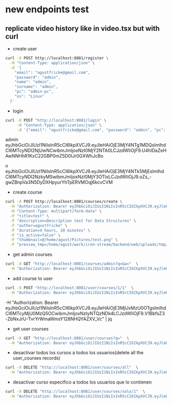 # new endpoints test

## replicate video history like in video.tsx but with curl

- create user
```bash
curl -X POST http://localhost:8081/register \
  -H "Content-Type: application/json" \
  -d '{
    "email": "agustfricke@gmail.com",
    "password": "admin",
    "name": "admin",
    "surname": "admin",
    "pc": "admin-pc",
    "os": "Linux"
  }'
```

- login 
```bash
curl -X POST "http://localhost:8081/login" \
     -H "Content-Type: application/json" \
     -d '{"email": "agustfricke@gmail.com", "password": "admin", "pc": "admin-pc"}'
```

admin
eyJhbGciOiJIUzI1NiIsInR5cCI6IkpXVCJ9.eyJleHAiOjE3MjY4NTg1MDQsImlhdCI6MTcyNDI2NjUwNCwibmJmIjoxNzI0MjY2NTA0LCJzdWIiOjF9.U4hlDaZeHAwNNHhR1KxC22GBP0mZ5D0IJr0GXWhJcBo

n
eyJhbGciOiJIUzI1NiIsInR5cCI6IkpXVCJ9.eyJleHAiOjE3MjY4NTk5MjEsImlhdCI6MTcyNDI2NzkyMSwibmJmIjoxNzI0MjY3OTIxLCJzdWIiOjJ9.oZs_-gwZBnpVa3N5DyDXHpyurYhTpERVMOqj6kcvCVM

- create course
```bash
curl -X POST http://localhost:8081/courses/create \
  -H "Authorization: Bearer eyJhbGciOiJIUzI1NiIsInR5cCI6IkpXVCJ9.eyJleHAiOjE3MjY4NTg1MDQsImlhdCI6MTcyNDI2NjUwNCwibmJmIjoxNzI0MjY2NTA0LCJzdWIiOjF9.U4hlDaZeHAwNNHhR1KxC22GBP0mZ5D0IJr0GXWhJcBo" \
  -H "Content-Type: multipart/form-data" \
  -F "title=test" \
  -F "description=Description test for Data Structures" \
  -F "author=agustfricke" \
  -F "duration=4 hours, 20 minutes" \
  -F "is_active=false" \
  -F "thumbnail=@/home/agust/Pictures/test.png" \
  -F "preview_tmp=/home/agust/work/iron-stream/backend/web/uploads/tmp/test.mp4"
```
- get admin courses
```bash
curl -X GET "http://localhost:8081/courses/admin?q=&a="  \
  -H "Authorization: Bearer eyJhbGciOiJIUzI1NiIsInR5cCI6IkpXVCJ9.eyJleHAiOjE3MjY4NTg1MDQsImlhdCI6MTcyNDI2NjUwNCwibmJmIjoxNzI0MjY2NTA0LCJzdWIiOjF9.U4hlDaZeHAwNNHhR1KxC22GBP0mZ5D0IJr0GXWhJcBo" | jq
```

- add course to user 
```bash
curl -X POST "http://localhost:8081/user/courses/1/1"  \
  -H "Authorization: Bearer eyJhbGciOiJIUzI1NiIsInR5cCI6IkpXVCJ9.eyJleHAiOjE3MjY4NTg1MDQsImlhdCI6MTcyNDI2NjUwNCwibmJmIjoxNzI0MjY2NTA0LCJzdWIiOjF9.U4hlDaZeHAwNNHhR1KxC22GBP0mZ5D0IJr0GXWhJcBo"
```

-H "Authorization: Bearer eyJhbGciOiJIUzI1NiIsInR5cCI6IkpXVCJ9.eyJleHAiOjE3MjUxMzU0OTgsImlhdCI6MTcyMjU0MzQ5OCwibmJmIjoxNzIyNTQzNDk4LCJzdWIiOjF9.V1BbfsZ3-ZbNxJrU-TvrYrWmaWmsY128NHQYAZXV_Vc" | jq

- get user courses 
```bash
curl -X GET "http://localhost:8081/user/courses?q="  \
  -H "Authorization: Bearer eyJhbGciOiJIUzI1NiIsInR5cCI6IkpXVCJ9.eyJleHAiOjE3MjY4NTk5MjEsImlhdCI6MTcyNDI2NzkyMSwibmJmIjoxNzI0MjY3OTIxLCJzdWIiOjJ9.oZs_-gwZBnpVa3N5DyDXHpyurYhTpERVMOqj6kcvCVM" | jq
```

- desactivar todos los cursos a todos los usuarios(delete all the user_courses records)
```bash
curl -X DELETE "http://localhost:8081/user/courses/all"  \
  -H "Authorization: Bearer eyJhbGciOiJIUzI1NiIsInR5cCI6IkpXVCJ9.eyJleHAiOjE3MjUxMzU0OTgsImlhdCI6MTcyMjU0MzQ5OCwibmJmIjoxNzIyNTQzNDk4LCJzdWIiOjF9.V1BbfsZ3-ZbNxJrU-TvrYrWmaWmsY128NHQYAZXV_Vc" 
```

- desactivar curso especifico a todos los usuarios que lo contienen
```bash
curl -X DELETE "http://localhost:8081/user/courses/solo/1"  \
  -H "Authorization: Bearer eyJhbGciOiJIUzI1NiIsInR5cCI6IkpXVCJ9.eyJleHAiOjE3MjUxMzU0OTgsImlhdCI6MTcyMjU0MzQ5OCwibmJmIjoxNzIyNTQzNDk4LCJzdWIiOjF9.V1BbfsZ3-ZbNxJrU-TvrYrWmaWmsY128NHQYAZXV_Vc" 
```


